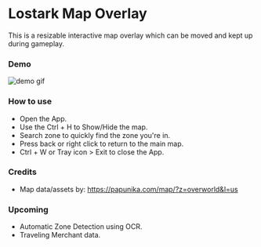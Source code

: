 # Lostark Map Overlay

This is a resizable interactive map overlay which can be moved and kept up during gameplay.

### Demo

![demo gif](https://media.giphy.com/media/1PeWaCfWyTZAZ7V3QF/giphy.gif)

### How to use

- Open the App.
- Use the Ctrl + H to Show/Hide the map.
- Search zone to quickly find the zone you're in.
- Press back or right click to return to the main map.
- Ctrl + W or Tray icon > Exit to close the App.

### Credits

- Map data/assets by: https://papunika.com/map/?z=overworld&l=us

### Upcoming 
- Automatic Zone Detection using OCR.
- Traveling Merchant data.
